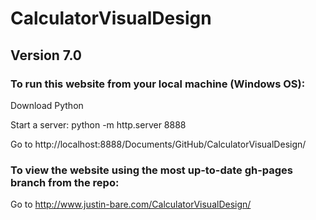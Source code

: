 # CalculatorVisualDesign

## Version 7.0

### To run this website from your local machine (Windows OS):

Download Python

Start a server: python -m http.server 8888

Go to http://localhost:8888/Documents/GitHub/CalculatorVisualDesign/

### To view the website using the most up-to-date gh-pages branch from the repo:

Go to http://www.justin-bare.com/CalculatorVisualDesign/
